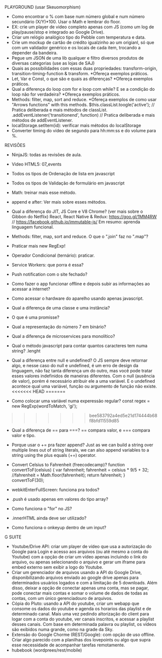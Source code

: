 PLAYGROUND (usar Skeuomorphism)
- Como encontrar o % com base num número global e num número secundário (X/Y)*100. Usar o Math e lembrar do floor.
- EX: crie um player de video completo apenas com JS (como um log de play/pause/stop e integrado ao Google Drive).
- Criar um relógio analógico tipo do Pebble com temperatura e data. 
- Crie um mockup de cartão de crédito igualzinho ao um origianl, só que com um validador genérico e os locais de cada item, trocando a depender da bandeira.
- Pegue um JSON de uma lib qualquer e filtro diversos produtos de diversas categorias (use as lojas de SAJ)
- Quais as possibilidades com essas duas propriedades: transform-origin, transition-timing-function & transform. *Ofereça exemplos práticos.
- Let, Var e Const, o que são e quais as diferenças? *Ofereça exemplos práticos.
- Qual a diferença do loop com for e loop com while? E se a condição do loop não for verdadeira? *Ofereça exemplos práticos.
- Methods: filter, map, sort and reduce. *Ofereça exemplos de como usar "Arrows functions" with this methods.
$this.classList.toogle('active'); // Pratica deliberada e mais métodos de classList.
.addEventListener('transitionend', function) // Pratica deliberada e mais métodos de addEventListener.
- localStorage.setItem(id): verificar mais métodos do localStorage
- Converter timing do vídeo de segundo para hh:mm:ss e do volume para %.

REVISÕES
- NinjaJS: todas as revisões de aula.
- Video HTML5: 07_events
- Todos os tipos de Ordenação de lista em javascript
- Todos os tipos de Validação de formulário em javascript
- Math: treinar mais esse método.
- append e after: Ver mais sobre esses métodos.
- Qual a diferença do JIT, JS Core e V8 Chrome? (ver mais sobre o Gibbon do Netflix) React, React Native & Redux: https://goo.gl/1MM4RW // https://facebook.github.io/immutable-js/
Em resumo: aprenda linguagem funcional.
- Methods: filter, map, sort and reduce. O que o ".join" faz no ".map"?
- Praticar mais new RegExp!
- Operador Condicional (ternário): praticar.

- Service Workers: que porra é essa? 
- Push notification com o site fechado? 
- Como fazer o app funcionar offline e depois subir as informações ao acessar a internet?
- Como acessar o hardware do aparelho usando apenas javascript.
- Qual a diferença de uma classe e uma instância?
- O que é uma promisse?
- Qual a representação do número 7 em binário?
- Qual a diferença de microservices para monolítico?

- Qual o método javascript para contar quantos caracteres tem numa string?
.lenght
- Qual a diferença entre null e undefined?
O JS sempre deve retornar algo, e nesse caso do null e undefined, é um erro de design da linguagem, não faz tanta diferença um do outro, mas você pode tratar esses valores indefinidos de maneiras diferentes.
Com o null (ausência de valor), porém é necessário atribuir ele a uma variável. E o undefined acontece qual uma variável, função ou argumento de função não existe.
<<<<<<< HEAD
=======
- Como colocar uma variável numa experessão regular?
const regex = new RegExp(wordToMatch, 'gi');
>>>>>>> bee583792a4ed5e21d174444b68f8bfd11559d85
- Qual a diferença de == para ===?
== compara valor, e === compara valor e tipo.
- Porque usar o += pra fazer append?
Just as we can build a string over multiple lines out of string literals, we can also append variables to a string using the plus equals (+=) operator.
- Convert Celsius to Fahrenheit (freecodecamp)?
function convertToF(celsius) {
  var fahrenheit;
  fahrenheit = celsius * 9/5 + 32;
  //fahrenheit = Math.floor(fahrenheit);
  return fahrenheit;
}
convertToF(30);

- webkitEnterFullScreen: funciona pra todos?
- .push é usado apenas em valores do tipo array?
- Como funciona o "for" no JS?
- .innerHTML ainda deve ser utilizado?
- Como funciona o onkeyup dentro de um input?

G SUITE
- Youtube/Drive API: criar um player de vídeo que usa a autorização do Google para Login e acesso aos arquivos (ou até mesmo a conta do Youtube) com a opção de criar um vídeo apenas incluindo o link do arquivo, ou apenas selecionando o arquivo e gerar um iframe para embed externo sem exibir a logo do Youtube.
- Criar um gerenciador de arquivos usando a API do Google Drive, disponibilizando arquivos enviado ao google drive apenas para determinados usuários logados e com a limitação de 5 downloads. Além disso, deixar a opção de conectar apenas uma conta, mas se pagar, pode conectar mais contas e somar o volume de dados de todas as contas, com um único gerenciadouro de arquivos.
- Cópia do Pluto: usando a API do youtube, criar um webapp que consome os dados do youtube e agenda os horarios das playlist e de determinado canal. Mais uma vez pedindo altorização do client para logar com a conta do youtube, ver canais inscritos, e acessar a playlist desses canais. Com base em determinada palavra ou playlist, os vídeos são exibidos numa grande, como na grade da Sky.
- Extensão do Google Chorme (REST/Google): com opção de uso offline. Criar algo parecido com a planilhas dos lovepoints ou algo que supra esse necessidade de acompanhar tarefas remotamente.
- hubebook (wordprees/rest/mobile)